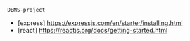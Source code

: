 ```
DBMS-project
```

* [express] https://expressjs.com/en/starter/installing.html
* [react] https://reactjs.org/docs/getting-started.html


